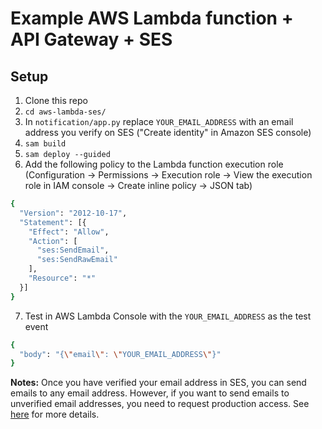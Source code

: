 # Example AWS Lambda function + API Gateway + SES

## Setup 

1. Clone this repo
2. `cd aws-lambda-ses/`
3. In `notification/app.py` replace `YOUR_EMAIL_ADDRESS` with an email address you verify on SES ("Create identity" in Amazon SES console)
4. `sam build`
5. `sam deploy --guided`
6. Add the following policy to the Lambda function execution role (Configuration -> Permissions -> Execution role -> View the execution role in IAM console -> Create inline policy -> JSON tab)
```bash
{
  "Version": "2012-10-17",
  "Statement": [{
    "Effect": "Allow",
    "Action": [
      "ses:SendEmail",
      "ses:SendRawEmail"
    ],
    "Resource": "*"
  }]
}
```
7. Test in AWS Lambda Console with the `YOUR_EMAIL_ADDRESS` as the test event
```bash
{
  "body": "{\"email\": \"YOUR_EMAIL_ADDRESS\"}"
}
```

**Notes:**
Once you have verified your email address in SES, you can send emails to any email address. However, if you want to send emails to unverified email addresses, you need to request production access. See [here](https://docs.aws.amazon.com/ses/latest/DeveloperGuide/request-production-access.html) for more details.